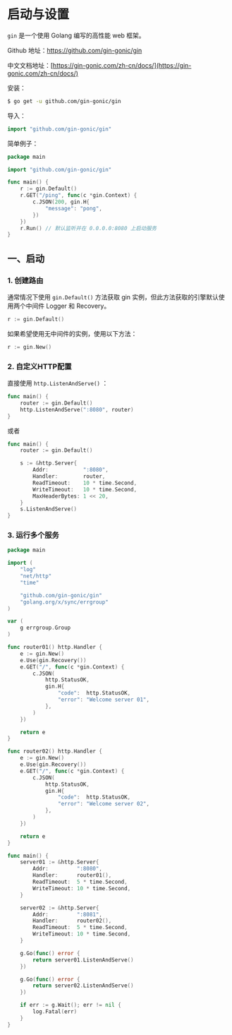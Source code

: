 # 启动与设置

`gin` 是一个使用 Golang 编写的高性能 web 框架。

Github 地址：https://github.com/gin-gonic/gin

中文文档地址：[https://gin-gonic.com/zh-cn/docs/](https://gin-gonic.com/zh-cn/docs/)

安装：

```bash
$ go get -u github.com/gin-gonic/gin
```

导入：

```go
import "github.com/gin-gonic/gin"
```

简单例子：

```go
package main

import "github.com/gin-gonic/gin"

func main() {
	r := gin.Default()
	r.GET("/ping", func(c *gin.Context) {
		c.JSON(200, gin.H{
			"message": "pong",
		})
	})
	r.Run() // 默认监听并在 0.0.0.0:8080 上启动服务
}
```

## 一、启动

### 1. 创建路由

通常情况下使用 `gin.Default()` 方法获取 gin 实例，但此方法获取的引擎默认使用两个中间件 Logger 和 Recovery。

```go
r := gin.Default()
```

如果希望使用无中间件的实例，使用以下方法：

```go
r := gin.New()
```

### 2. 自定义HTTP配置

直接使用 `http.ListenAndServe()` ：

```go
func main() {
	router := gin.Default()
	http.ListenAndServe(":8080", router)
}
```

或者

```go
func main() {
	router := gin.Default()

	s := &http.Server{
		Addr:           ":8080",
		Handler:        router,
		ReadTimeout:    10 * time.Second,
		WriteTimeout:   10 * time.Second,
		MaxHeaderBytes: 1 << 20,
	}
	s.ListenAndServe()
}
```

### 3. 运行多个服务

```go
package main

import (
	"log"
	"net/http"
	"time"

	"github.com/gin-gonic/gin"
	"golang.org/x/sync/errgroup"
)

var (
	g errgroup.Group
)

func router01() http.Handler {
	e := gin.New()
	e.Use(gin.Recovery())
	e.GET("/", func(c *gin.Context) {
		c.JSON(
			http.StatusOK,
			gin.H{
				"code":  http.StatusOK,
				"error": "Welcome server 01",
			},
		)
	})

	return e
}

func router02() http.Handler {
	e := gin.New()
	e.Use(gin.Recovery())
	e.GET("/", func(c *gin.Context) {
		c.JSON(
			http.StatusOK,
			gin.H{
				"code":  http.StatusOK,
				"error": "Welcome server 02",
			},
		)
	})

	return e
}

func main() {
	server01 := &http.Server{
		Addr:         ":8080",
		Handler:      router01(),
		ReadTimeout:  5 * time.Second,
		WriteTimeout: 10 * time.Second,
	}

	server02 := &http.Server{
		Addr:         ":8081",
		Handler:      router02(),
		ReadTimeout:  5 * time.Second,
		WriteTimeout: 10 * time.Second,
	}

	g.Go(func() error {
		return server01.ListenAndServe()
	})

	g.Go(func() error {
		return server02.ListenAndServe()
	})

	if err := g.Wait(); err != nil {
		log.Fatal(err)
	}
}
```
